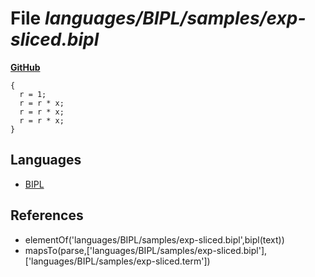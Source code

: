 # File _languages/BIPL/samples/exp-sliced.bipl_
**[GitHub](https://github.com/softlang/yas/blob/master/languages/BIPL/samples/exp-sliced.bipl)**
```
{
  r = 1;
  r = r * x;
  r = r * x;
  r = r * x;
}
```

## Languages
* [BIPL](../languages/BIPL.md)

## References
* elementOf('languages/BIPL/samples/exp-sliced.bipl',bipl(text))
* mapsTo(parse,['languages/BIPL/samples/exp-sliced.bipl'],['languages/BIPL/samples/exp-sliced.term'])

